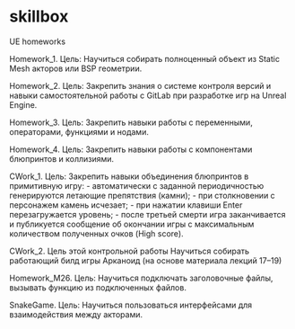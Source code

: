 # skillbox
UE homeworks

Homework_1. Цель: Научиться собирать полноценный объект из Static Mesh акторов или BSP геометрии.

Homework_2. Цель: Закрепить знания о системе контроля версий и навыки самостоятельной работы с GitLab при разработке игр на Unreal Engine.

Homework_3. Цель: Закрепить навыки работы с переменными, операторами, функциями и нодами.

Homework_4. Цель: Закрепить навыки работы с компонентами блюпринтов и коллизиями.

CWork_1. Цель: Закрепить навыки объединения блюпринтов в примитивную игру:
		- автоматически с заданной периодичностью генерируются летающие препятствия (камни);
		- при столкновении с персонажем камень исчезает;
		- при нажатии клавиши Enter перезагружается уровень;
		- после третьей смерти игра заканчивается и публикуется сообщение об окончании игры с максимальным количеством полученных очков (High score).


CWork_2. Цель этой контрольной работы
Научиться собирать работающий билд игры Арканоид (на основе материала лекций 17–19)

Homework_M26. Цель: Научиться подключать заголовочные файлы, вызывать функцию из подключенных файлов.

SnakeGame. Цель: Научиться пользоваться интерфейсами для взаимодействия между акторами.